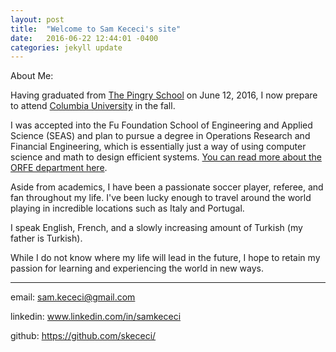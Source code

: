 ```yaml
---
layout: post
title:  "Welcome to Sam Kececi's site"
date:   2016-06-22 12:44:01 -0400
categories: jekyll update
---
```

About Me:

Having graduated from [The Pingry School][pingry] on June 12, 2016, I now prepare to attend [Columbia University][columbia] in the fall. 

I was accepted into the Fu Foundation School of Engineering and Applied Science (SEAS) and plan to pursue a degree in Operations Research and Financial Engineering, which is essentially just a way of using computer science and math to design efficient systems. [You can read more about the ORFE department here][ORFE].

Aside from academics, I have been a passionate soccer player, referee, and fan throughout my life. I've been lucky enough to travel around the world playing in incredible locations such as Italy and Portugal. 

I speak English, French, and a slowly increasing amount of Turkish (my father is Turkish).

While I do not know where my life will lead in the future, I hope to retain my passion for learning and experiencing the world in new ways.

---------
email: sam.kececi@gmail.com

linkedin: www.linkedin.com/in/samkececi

github: https://github.com/skececi/




[columbia]: http://www.columbia.edu/
[pingry]: http://www.pingry.org/
[ORFE]: http://ieor.columbia.edu/bs-operations-researchfinancial-engineering
[jekyll-docs]: http://jekyllrb.com/docs/home
[jekyll-gh]:   https://github.com/jekyll/jekyll
[jekyll-talk]: https://talk.jekyllrb.com/
